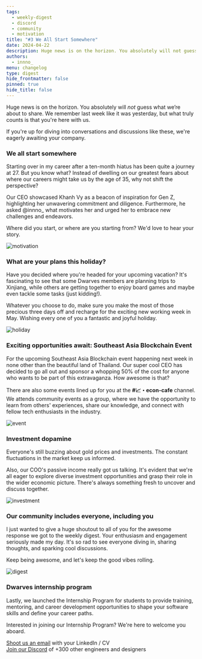 ```yaml
---
tags:
  - weekly-digest
  - discord
  - community
  - motivation
title: "#3 We All Start Somewhere"
date: 2024-04-22
description: Huge news is on the horizon. You absolutely will not guess what we’re about to share. Excitement building, we remember last week like it was yesterday, but what truly counts is that you're here with us.
authors:
  - innno_
menu: changelog
type: digest
hide_frontmatter: false
pinned: true
hide_title: false
---
```


Huge news is on the horizon. You absolutely will *not* guess what we’re about to share. We remember last week like it was yesterday, but what truly counts is that you're here with us.

If you're up for diving into conversations and discussions like these, we're eagerly awaiting your company.

### We all start somewhere
Starting over in my career after a ten-month hiatus has been quite a journey at 27. But you know what? Instead of dwelling on our greatest fears about where our careers might take us by the age of 35, why not shift the perspective?

Our CEO showcased Khanh Vy as a beacon of inspiration for Gen Z, highlighting her unwavering commitment and diligence. Furthermore, he asked @innno_ what motivates her and urged her to embrace new challenges and endeavors.

Where did you start, or where are you starting from? We'd love to hear your story.

![motivation](assets/#3-we-all-start-somewhere_2024-weekly-digest-april-22_22-april-digest-motivation.webp)

### What are your plans this holiday?
Have you decided where you're headed for your upcoming vacation? It's fascinating to see that some Dwarves members are planning trips to Xinjiang, while others are getting together to enjoy board games and maybe even tackle some tasks (just kidding!).

Whatever you choose to do, make sure you make the most of those precious three days off and recharge for the exciting new working week in May. Wishing every one of you a fantastic and joyful holiday.

![holiday](assets/#3-we-all-start-somewhere_2024-weekly-digest-april-22_22-april-digest-lobby.webp)

### Exciting opportunities await: Southeast Asia Blockchain Event
For the upcoming Southeast Asia Blockchain event happening next week in none other than the beautiful land of Thailand. Our super cool CEO has decided to go all out and sponsor a whopping 50% of the cost for anyone who wants to be part of this extravaganza. How awesome is that?

There are also some events lined up for you at the **#📈・econ-cafe** channel. We attends community events as a group, where we have the opportunity to learn from others' experiences, share our knowledge, and connect with fellow tech enthusiasts in the industry.

![event](assets/#3-we-all-start-somewhere_2024-weekly-digest-april-22_22-april-digest-event.webp)

### Investment dopamine
Everyone's still buzzing about gold prices and investments. The constant fluctuations in the market keep us informed. 

Also, our COO's passive income really got us talking. It's evident that we're all eager to explore diverse investment opportunities and grasp their role in the wider economic picture. There's always something fresh to uncover and discuss together.

![investment](assets/#3-we-all-start-somewhere_2024-weekly-digest-april-22_22-april-digest-market.webp)

### Our community includes everyone, including you
I just wanted to give a huge shoutout to all of you for the awesome response we got to the weekly digest. Your enthusiasm and engagement seriously made my day. It's so rad to see everyone diving in, sharing thoughts, and sparking cool discussions. 

Keep being awesome, and let's keep the good vibes rolling.

![digest](assets/#3-we-all-start-somewhere_2024-weekly-digest-april-22_22-april-digest-random.webp)

### Dwarves internship program
Lastly, we launched the Internship Program for students to provide training, mentoring, and career development opportunities to shape your software skills and define your career paths.

Interested in joining our Internship Program? We're here to welcome you aboard.

[Shoot us an email](mailto:spawn@dwarvesv.com) with your LinkedIn / CV\
[Join our Discord](https://discord.gg/dwarvesv) of +300 other engineers and designers
